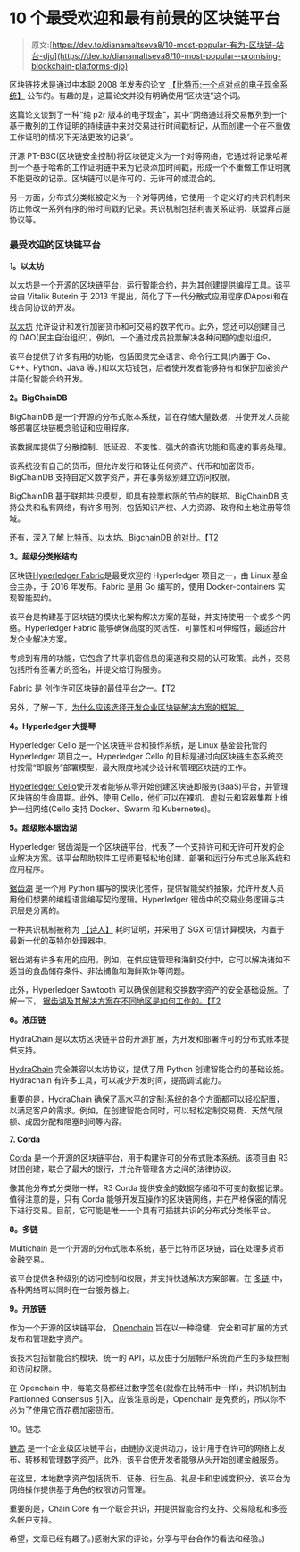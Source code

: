 # 10 个最受欢迎和最有前景的区块链平台

> 原文:[https://dev.to/dianamaltseva8/10-most-popular-有为-区块链-站台-djo](https://dev.to/dianamaltseva8/10-most-popular--promising-blockchain-platforms-djo)

区块链技术是通过中本聪 2008 年发表的论文 [【比特币:一个点对点的电子现金系统】](https://bitcoin.org/bitcoin.pdf) 公布的。有趣的是，这篇论文并没有明确使用“区块链”这个词。

这篇论文谈到了一种“纯 p2r 版本的电子现金”，其中“网络通过将交易散列到一个基于散列的工作证明的持续链中来对交易进行时间戳标记，从而创建一个在不重做工作证明的情况下无法更改的记录”。

开源 PT-BSC(区块链安全控制)将区块链定义为一个对等网络，它通过将记录哈希到一个基于哈希的工作证明链中来为记录添加时间戳，形成一个不重做工作证明就不能更改的记录。区块链可以是许可的、无许可的或混合的。

另一方面，分布式分类帐被定义为一个对等网络，它使用一个定义好的共识机制来防止修改一系列有序的带时间戳的记录。共识机制包括利害关系证明、联盟拜占庭协议等。

### 最受欢迎的区块链平台

**1。以太坊**

以太坊是一个开源的区块链平台，运行智能合约，并为其创建提供编程工具。该平台由 Vitalik Buterin 于 2013 年提出，简化了下一代分散式应用程序(DApps)和在线合同协议的开发。

[以太坊](https://smartym.pro/blog/ethereum-blockchain-platform-how-will-ethereum-change-the-business-environment/) 允许设计和发行加密货币和可交易的数字代币。此外，您还可以创建自己的 DAO(民主自治组织)，例如，一个通过成员投票解决各种问题的虚拟组织。

该平台提供了许多有用的功能，包括图灵完全语言、命令行工具(内置于 Go、C++、Python、Java 等。)和以太坊钱包，后者使开发者能够持有和保护加密资产并简化智能合约开发。

**2。BigChainDB**

BigChainDB 是一个开源的分布式账本系统，旨在存储大量数据，并使开发人员能够部署区块链概念验证和应用程序。

该数据库提供了分散控制、低延迟、不变性、强大的查询功能和高速的事务处理。

该系统没有自己的货币，但允许发行和转让任何资产、代币和加密货币。BigChainDB 支持自定义数字资产，并在事务级别建立访问权限。

BigChainDB 基于联邦共识模型，即具有投票权限的节点的联邦。BigChainDB 支持公共和私有网络，有许多用例，包括知识产权、人力资源、政府和土地注册等领域。

还有，深入了解 [比特币、以太坊、BigchainDB 的对比。【T2](https://smartym.pro/blog/blockchain-practical-usage-comparing-bitcoin-ethereum-bigchaindb/)

**3。超级分类帐结构**

区块链[Hyperledger Fabric](https://www.hyperledger.org/projects/fabric)是最受欢迎的 Hyperledger 项目之一，由 Linux 基金会主办，于 2016 年发布。Fabric 是用 Go 编写的，使用 Docker-containers 实现智能契约。

该平台是构建基于区块链的模块化架构解决方案的基础，并支持使用一个或多个网络。Hyperledger Fabric 能够确保高度的灵活性、可靠性和可伸缩性，最适合开发企业解决方案。

考虑到有用的功能，它包含了共享机密信息的渠道和交易的认可政策。此外，交易包括所有签署方的签名，并提交给订购服务。

Fabric 是 [创作许可区块链的最佳平台之一。【T2](https://smartym.pro/blog/review-of-permissioned-blockchain-what-are-the-peculiarities-and-why-should-develop/)

另外，了解一下，[为什么应该选择开发企业区块链解决方案的框架。](https://smartym.pro/blog/why-use-hyperledger-fabric-for-building-enterprise-blockchain-solutions/)

**4。Hyperledger 大提琴**

Hyperledger Cello 是一个区块链平台和操作系统，是 Linux 基金会托管的 Hyperledger 项目之一。Hyperledger Cello 的目标是通过向区块链生态系统交付按需“即服务”部署模型，最大限度地减少设计和管理区块链的工作。

[Hyperledger Cello](https://www.hyperledger.org/projects/cello)使开发者能够从零开始创建区块链即服务(BaaS)平台，并管理区块链的生命周期。此外，使用 Cello，他们可以在裸机、虚拟云和容器集群上维护一组网络(Cello 支持 Docker、Swarm 和 Kubernetes)。

**5。超级账本锯齿湖**

Hyperledger 锯齿湖是一个区块链平台，代表了一个支持许可和无许可开发的企业解决方案。该平台帮助软件工程师更轻松地创建、部署和运行分布式总账系统和应用程序。

[锯齿湖](https://sawtooth.hyperledger.org/docs/core/releases/latest/index.html) 是一个用 Python 编写的模块化套件，提供智能契约抽象，允许开发人员用他们想要的编程语言编写契约逻辑。Hyperledger 锯齿中的交易业务逻辑与共识层是分离的。

一种共识机制被称为 [【诗人】](https://www.investopedia.com/terms/p/proof-elapsed-time-cryptocurrency.asp) 耗时证明，并采用了 SGX 可信计算模块，内置于最新一代的英特尔处理器中。

锯齿湖有许多有用的应用。例如，在供应链管理和海鲜交付中，它可以解决诸如不适当的食品储存条件、非法捕鱼和海鲜欺诈等问题。

此外，Hyperledger Sawtooth 可以确保创建和交换数字资产的安全基础设施。了解一下， [锯齿湖及其解决方案在不同地区是如何工作的。【T2](https://smartym.pro/blog/blockchain-in-the-logistics-industry-how-hyperledger-sawtooth-works-for-supply-chains/)

**6。液压链**

HydraChain 是以太坊区块链平台的开源扩展，为开发和部署许可的分布式账本提供支持。

[HydraChain](https://github.com/HydraChain/hydrachain) 完全兼容以太坊协议，提供了用 Python 创建智能合约的基础设施。Hydrachain 有许多工具，可以减少开发时间，提高调试能力。

重要的是，HydraChain 确保了高水平的定制:系统的各个方面都可以轻松配置，以满足客户的需求。例如，在创建智能合同时，可以轻松定制交易费、天然气限额、成因分配和阻塞时间等内容。

**7\. Corda**

[Corda](https://github.com/corda/corda) 是一个开源的区块链平台，用于构建许可的分布式账本系统。该项目由 R3 财团创建，联合了最大的银行，并允许管理各方之间的法律协议。

像其他分布式分类账一样，R3 Corda 提供安全的数据存储和不可变的数据记录。值得注意的是，只有 Corda 能够开发互操作的区块链网络，并在严格保密的情况下进行交易。目前，它可能是唯一一个具有可插拔共识的分布式分类帐平台。

**8。多链**

Multichain 是一个开源的分布式账本系统，基于比特币区块链，旨在处理多货币金融交易。

该平台提供各种级别的访问控制和权限，并支持快速解决方案部署。在 [多链](https://www.multichain.com/) 中，各种网络可以同时在一台服务器上。

**9。开放链**

作为一个开源的区块链平台， [Openchain](https://www.openchain.org/) 旨在以一种稳健、安全和可扩展的方式发布和管理数字资产。

该技术包括智能合约模块、统一的 API，以及由于分层帐户系统而产生的多级控制和访问权限。

在 Openchain 中，每笔交易都经过数字签名(就像在比特币中一样)，共识机制由 Partionned Consensus 引入。应该注意的是，Openchain 是免费的，所以你不必为了使用它而花费加密货币。

10。链芯

[链芯](https://github.com/chain/chain) 是一个企业级区块链平台，由链协议提供动力，设计用于在许可的网络上发布、转移和管理数字资产。此外，该平台使开发者能够从头开始创建金融服务。

在这里，本地数字资产包括货币、证券、衍生品、礼品卡和忠诚度积分。该平台为网络操作提供基于角色的权限访问管理。

重要的是，Chain Core 有一个联合共识，并提供智能合约支持、交易隐私和多签名帐户支持。

希望，文章已经有趣了。)感谢大家的评论，分享与平台合作的看法和经验。)